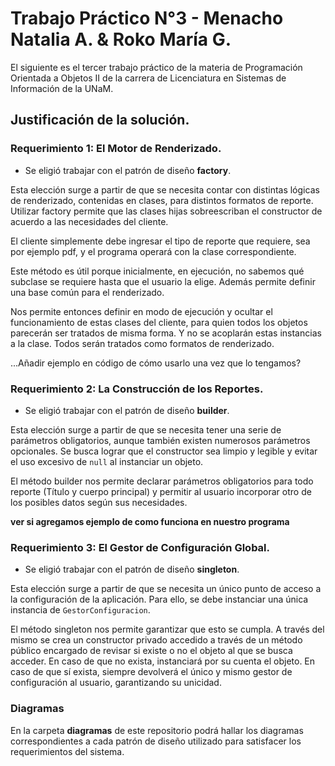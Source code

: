 # Trabajo Práctico N°3 - Menacho Natalia A. & Roko María G.

El siguiente es el tercer trabajo práctico de la materia de Programación Orientada a Objetos II de la carrera de Licenciatura en Sistemas de Información de la UNaM.

## Justificación de la solución.

### Requerimiento 1: El Motor de Renderizado.

- Se eligió trabajar con el patrón de diseño **factory**.

Esta elección surge a partir de que se necesita contar con distintas lógicas de renderizado, contenidas en clases, para distintos formatos de reporte. Utilizar factory permite que las clases hijas sobreescriban el constructor de acuerdo a las necesidades del cliente.

El cliente simplemente debe ingresar el tipo de reporte que requiere, sea por ejemplo pdf, y el programa operará con la clase correspondiente.

Este método es útil porque inicialmente, en ejecución, no sabemos qué subclase se requiere hasta que el usuario la elige. Además permite definir una base común para el renderizado.

Nos permite entonces definir en modo de ejecución y ocultar el funcionamiento de estas clases del cliente, para quien todos los objetos parecerán ser tratados de misma forma. Y no se acoplarán estas instancias a la clase. Todos serán tratados como formatos de renderizado.

...Añadir ejemplo en código de cómo usarlo una vez que lo tengamos?

### Requerimiento 2: La Construcción de los Reportes.
- Se eligió trabajar con el patrón de diseño **builder**.

Esta elección surge a partir de que se necesita tener una serie de parámetros obligatorios, aunque también existen numerosos parámetros opcionales. Se busca lograr que el constructor sea limpio y legible y evitar el uso excesivo de `null` al instanciar un objeto.

El método builder nos permite declarar parámetros obligatorios para todo reporte (Título y cuerpo principal) y permitir al usuario incorporar otro de los posibles datos según sus necesidades.

**ver si agregamos ejemplo de como funciona en nuestro programa**

### Requerimiento 3: El Gestor de Configuración Global.
- Se eligió trabajar con el patrón de diseño **singleton**.

Esta elección surge a partir de que se necesita un único punto de acceso a la configuración de la aplicación. Para ello, se debe instanciar una única instancia de `GestorConfiguracion`.

El método singleton nos permite garantizar que esto se cumpla. A través del mismo se crea un constructor privado accedido a través de un método público encargado de revisar si existe o no el objeto al que se busca acceder. En caso de que no exista, instanciará por su cuenta el objeto. En caso de que sí exista, siempre devolverá el único y mismo gestor de configuración al usuario, garantizando su unicidad.

### Diagramas
En la carpeta **diagramas** de este repositorio podrá hallar los diagramas correspondientes a cada patrón de diseño utilizado para satisfacer los requerimientos del sistema.